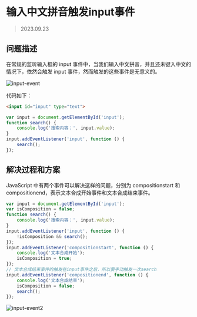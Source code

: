 # 输入中文拼音触发input事件

> 2023.09.23

## 问题描述

在常规的监听输入框的 input 事件中，当我们输入中文拼音，并且还未键入中文的情况下，依然会触发 input 事件，然而触发的这些事件是无意义的。

![input-event](https://penguinbucket.obs.cn-southwest-2.myhuaweicloud.com/img/202309231013234.gif)

代码如下：

```html
<input id="input" type="text">
```

```js
var input = document.getElementById('input');
function search() {
	console.log('搜索内容：', input.value);
}
input.addEventListener('input', function () {
	search();
});
```



## 解决过程和方案

JavaScript 中有两个事件可以解决这样的问题，分别为 compositionstart 和 compositionend，表示文本合成开始事件和文本合成结束事件。

```js
var input = document.getElementById('input');
var isComposition = false;
function search() {
	console.log('搜索内容：', input.value);
}
input.addEventListener('input', function () {
	!isComposition && search();
});
input.addEventListener('compositionstart', function () {
	console.log('文本合成开始');
	isComposition = true;
});
// 文本合成结束事件的触发在input事件之后，所以要手动触发一次search
input.addEventListener('compositionend', function () {
	console.log('文本合成结束');
	isComposition = false;
	search();
});
```

![input-event2](https://penguinbucket.obs.cn-southwest-2.myhuaweicloud.com/img/202309231021127.gif)